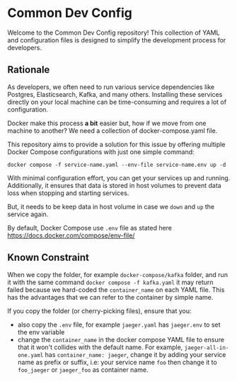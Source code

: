 # Common Dev Config

Welcome to the Common Dev Config repository! This collection of YAML and configuration files is designed to simplify the development process for developers.


## Rationale

As developers, we often need to run various service dependencies like Postgres, Elasticsearch, Kafka, and many others. Installing these services directly on your local machine can be time-consuming and requires a lot of configuration.

Docker make this process **a bit** easier but, how if we move from one machine to another? We need a collection of docker-compose.yaml file.

This repository aims to provide a solution for this issue by offering multiple Docker Compose configurations with just one simple command:

```
docker compose -f service-name.yaml --env-file service-name.env up -d
```

With minimal configuration effort, you can get your services up and running. Additionally, it ensures that data is stored in host volumes to prevent data loss when stopping and starting services.

But, it needs to be keep data in host volume in case we `down` and `up` the service again.

By default, Docker Compose use `.env` file as stated here https://docs.docker.com/compose/env-file/


## Known Constraint

When we copy the folder, for example `docker-compose/kafka` folder, and run it with the same command `docker compose -f kafka.yaml`
it may return failed because we hard-coded the `container_name` on each YAML file. 
This has the advantages that we can refer to the container by simple name.

If you copy the folder (or cherry-picking files), ensure that you:

* also copy the `.env` file, for example `jaeger.yaml` has `jaeger.env` to set the env variable
* change the `container_name` in the docker compose YAML file to ensure that it won't collides with the default name.
  For example, `jaeger-all-in-one.yaml` has `container_name: jaeger`, change it by adding your service name as prefix or suffix, 
  i.e: your service name `foo` then change it to `foo_jaeger` or `jaeger_foo` as container name.
